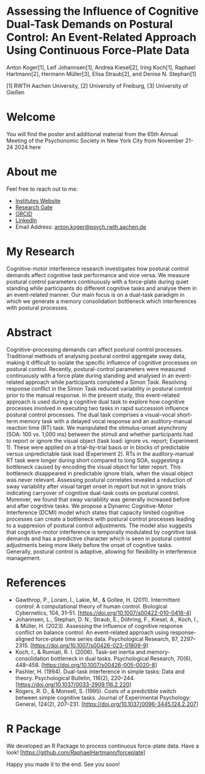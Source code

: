 # Assessing the Influence of Cognitive Dual-Task Demands on Postural Control: An Event‑Related Approach Using Continuous Force‑Plate Data

Anton Koger[1], Leif Johannsen[1], Andrea Kiesel[2], Iring Koch[1], Raphael Hartmann[2], Hermann Müller[3], Elisa Straub[2], and Denise N. Stephan[1]

[1] RWTH Aachen University, [2] University of Freiburg, [3] University of Gießen

# Welcome
You will find the poster and additional material from the 65th Annual Meeting of the Psychonomic Society in New York City from November 21-24 2024 here

# About me
Feel free to reach out to me:
- [Institutes Website](https://www.psych.rwth-aachen.de/cms/psy/das-institut/kognitions-und-experimentalpsychologie/team/~bbdkve/anton-koger/?allou=1) 
- [Research Gate](https://www.researchgate.net/profile/Anton-Koger) 
- [ORCID](https://orcid.org/0009-0004-6906-5184) 
- [LinkedIn](https://www.linkedin.com/in/anton-koger-70a318179/) 
- Email Address: anton.koger@psych.rwth.aachen.de 

# My Research
Cognitive-motor interference research investigates how postural control demands affect cognitive task performance and vice versa. We measure postural control parameters continuously with a force-plate during quiet standing while participants do different cognitive tasks and analyse them in an event-related manner. Our main focus is on a dual-task paradigm in which we generate a memory consolidation bottleneck which interferences with postural processes.

# Abstract
 Cognitive-processing demands can affect postural control processes. Traditional methods of analysing postural control aggregate sway data, making it difficult to isolate the specific influence of cognitive processes on postural control. Recently, postural-control parameters were measured continuously with a force plate during standing and analysed in an event-related approach while participants completed a Simon Task. Resolving response conflict in the Simon Task reduced variability in postural control prior to the manual response. In the present study, this event-related approach is used during a cognitive dual task to explore how cognitive processes involved in executing two tasks in rapid succession influence postural control processes. The dual task comprises a visual-vocal short-term memory task with a delayed vocal response and an auditory-manual reaction time (RT) task. We manipulated the stimulus-onset asynchrony (SOA: 100 vs. 1,000 ms) between the stimuli and whether participants had to report or ignore the visual object (task load: ignore vs. report; Experiment 1). These were applied on a trial-by-trial basis or in blocks of predictable versus unpredictable task load (Experiment 2). RTs in the auditory-manual RT task were longer during short compared to long SOA, suggesting a bottleneck caused by encoding the visual object for later report. This bottleneck disappeared in predictable ignore trials, when the visual object was never relevant. Assessing postural correlates revealed a reduction of sway variability after visual target onset in report but not in ignore trials indicating carryover of cognitive dual-task costs on postural control. Moreover, we found that sway variability was generally increased before and after cognitive tasks. We propose a Dynamic Cognitive-Motor Interference (DCMI) model which states that capacity limited cognitive processes can create a bottleneck with postural control processes leading to a suppresion of postural control adjustments. The model also suggests that cognitive-motor interference is temporally modulated by cognitive task demands and has a predictive character which is seen in postural control adjustments being more likely before the onset of cognitive tasks. Generally, postural control is adaptive, allowing for flexibility in interference management.

# References
- Gawthrop, P., Loram, I., Lakie, M., & Gollee, H. (2011). Intermittent control: A computational theory of human control. Biological Cybernetics, 104, 31–51. [https://doi.org/10.1007/s00422-010-0416-4]
- Johannsen, L., Stephan, D. N., Straub, E., Döhring, F., Kiesel, A., Koch, I., & Müller, H. (2023). Assessing the influence of cognitive response conflict on balance control: An event-related approach using response-aligned force-plate time series data. Psychological Research, 87, 2297–2315. [https://doi.org/10.1007/s00426-023-01809-9]
- Koch, I., & Rumiati, R. I. (2006). Task-set inertia and memory-consolidation bottleneck in dual tasks. Psychological Research, 70(6), 448–458. [https://doi.org/10.1007/s00426-005-0020-8]
- Pashler, H. (1994). Dual-task interference in simple tasks: Data and theory. Psychological Bulletin, 116(2), 220–244. [https://doi.org/10.1037/0033-2909.116.2.220]
- Rogers, R. D., & Monsell, S. (1995). Costs of a predictible switch between simple cognitive tasks. Journal of Experimental Psychology: General, 124(2), 207–231. [https://doi.org/10.1037/0096-3445.124.2.207]

# R Package 
We developed an R Package to process continuous force-plate data. Have a look!
[https://github.com/RaphaelHartmann/forceplate]


Happy you made it to the end.
See you soon!
